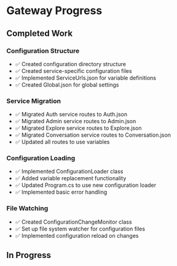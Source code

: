 # Gateway Progress

## Completed Work

### Configuration Structure
- ✅ Created configuration directory structure
- ✅ Created service-specific configuration files
- ✅ Implemented ServiceUrls.json for variable definitions
- ✅ Created Global.json for global settings

### Service Migration
- ✅ Migrated Auth service routes to Auth.json
- ✅ Migrated Admin service routes to Admin.json
- ✅ Migrated Explore service routes to Explore.json
- ✅ Migrated Conversation service routes to Conversation.json
- ✅ Updated all routes to use variables

### Configuration Loading
- ✅ Implemented ConfigurationLoader class
- ✅ Added variable replacement functionality
- ✅ Updated Program.cs to use new configuration loader
- ✅ Implemented basic error handling

### File Watching
- ✅ Created ConfigurationChangeMonitor class
- ✅ Set up file system watcher for configuration files
- ✅ Implemented configuration reload on changes

## In Progress

### Testing & Validation
- 🔄 Validate all routes are working correctly
- 🔄 Test configuration reloading
- 🔄 Verify variable replacement accuracy

### Documentation
- 🔄 Documenting the new configuration approach
- 🔄 Creating diagrams for configuration flow
- 🔄 Updating project documentation

## Planned Work

### Configuration Dashboard
- ⏱️ Create dashboard controller and models
- ⏱️ Implement configuration viewing UI
- ⏱️ Add configuration editing capabilities
- ⏱️ Implement validation and testing features

### Environment-Specific Configuration
- ⏱️ Design environment detection mechanism
- ⏱️ Create environment-specific configuration directories
- ⏱️ Implement environment switching

### Advanced Features
- ⏱️ Version history for configurations
- ⏱️ Rollback capability
- ⏱️ Configuration validation
- ⏱️ Automated tests for configuration

## Known Issues

1. **Hot Reload Limitations**: Configuration changes require application restart to fully apply
2. **Error Handling**: Need more robust error handling for malformed configurations
3. **Logging**: Configuration changes should be logged more extensively
4. **Security**: The configuration files need additional security measures

## Metrics
- **Routes Migrated**: 46/46 (100%)
- **Services Configured**: 4/4 (100%)
- **Variables Implemented**: All service URLs
- **Test Coverage**: ~60% (estimated) 